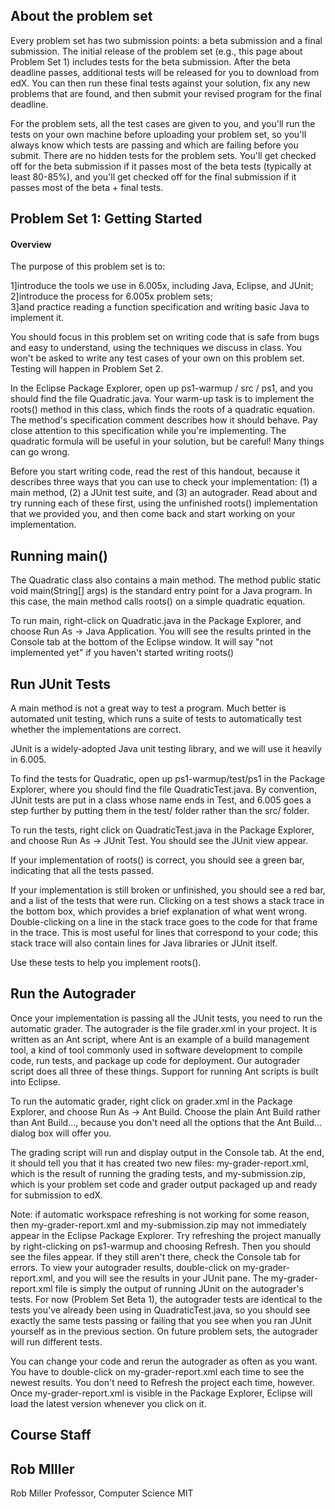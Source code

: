 ## About the problem set

Every problem set has two submission points: a beta submission and a final submission. The initial release of the problem set (e.g., this page about Problem Set 1) includes tests for the beta submission. After the beta deadline passes, additional tests will be released for you to download from edX. You can then run these final tests against your solution, fix any new problems that are found, and then submit your revised program for the final deadline.<br />


For the problem sets, all the test cases are given to you, and you'll run the tests on your own machine before uploading your problem set, so you'll always know which tests are passing and which are failing before you submit. There are no hidden tests for the problem sets. You'll get checked off for the beta submission if it passes most of the beta tests (typically at least 80-85%), and you'll get checked off for the final submission if it passes most of the beta + final tests.


## Problem Set 1: Getting Started


#### Overview

The purpose of this problem set is to:

1]introduce the tools we use in 6.005x, including Java, Eclipse, and JUnit;<br />
2]introduce the process for 6.005x problem sets;<br />
3]and practice reading a function specification and writing basic Java to implement it.<br />

You should focus in this problem set on writing code that is safe from bugs and easy to understand, using the techniques we discuss in class. You won't be asked to write any test cases of your own on this problem set. Testing will happen in Problem Set 2.

In the Eclipse Package Explorer, open up ps1-warmup / src / ps1, and you should find the file Quadratic.java. Your warm-up task is to implement the roots() method in this class, which finds the roots of a quadratic equation. The method's specification comment describes how it should behave. Pay close attention to this specification while you're implementing. The quadratic formula will be useful in your solution, but be careful! Many things can go wrong.

Before you start writing code, read the rest of this handout, because it describes three ways that you can use to check your implementation: (1) a main method, (2) a JUnit test suite, and (3) an autograder. Read about and try running each of these first, using the unfinished roots() implementation that we provided you, and then come back and start working on your implementation.

## Running main()

The Quadratic class also contains a main method. The method public static void main(String[] args) is the standard entry point for a Java program. In this case, the main method calls roots() on a simple quadratic equation.

To run main, right-click on Quadratic.java in the Package Explorer, and choose Run As → Java Application. You will see the results printed in the Console tab at the bottom of the Eclipse window. It will say "not implemented yet" if you haven't started writing roots()

## Run JUnit Tests

A main method is not a great way to test a program. Much better is automated unit testing, which runs a suite of tests to automatically test whether the implementations are correct.

JUnit is a widely-adopted Java unit testing library, and we will use it heavily in 6.005.

To find the tests for Quadratic, open up ps1-warmup/test/ps1 in the Package Explorer, where you should find the file QuadraticTest.java. By convention, JUnit tests are put in a class whose name ends in Test, and 6.005 goes a step further by putting them in the test/ folder rather than the src/ folder.

To run the tests, right click on QuadraticTest.java in the Package Explorer, and choose Run As → JUnit Test. You should see the JUnit view appear.

If your implementation of roots() is correct, you should see a green bar, indicating that all the tests passed.

If your implementation is still broken or unfinished, you should see a red bar, and a list of the tests that were run. Clicking on a test shows a stack trace in the bottom box, which provides a brief explanation of what went wrong. Double-clicking on a line in the stack trace goes to the code for that frame in the trace. This is most useful for lines that correspond to your code; this stack trace will also contain lines for Java libraries or JUnit itself.

Use these tests to help you implement roots().

## Run the Autograder

Once your implementation is passing all the JUnit tests, you need to run the automatic grader. The autograder is the file grader.xml in your project. It is written as an Ant script, where Ant is an example of a build management tool, a kind of tool commonly used in software development to compile code, run tests, and package up code for deployment. Our autograder script does all three of these things. Support for running Ant scripts is built into Eclipse.

To run the automatic grader, right click on grader.xml in the Package Explorer, and choose Run As → Ant Build. Choose the plain Ant Build rather than Ant Build..., because you don't need all the options that the Ant Build... dialog box will offer you.

The grading script will run and display output in the Console tab. At the end, it should tell you that it has created two new files: my-grader-report.xml, which is the result of running the grading tests, and my-submission.zip, which is your problem set code and grader output packaged up and ready for submission to edX.

Note: if automatic workspace refreshing is not working for some reason, then my-grader-report.xml and my-submission.zip may not immediately appear in the Eclipse Package Explorer. Try refreshing the project manually by right-clicking on ps1-warmup and choosing Refresh. Then you should see the files appear. If they still aren't there, check the Console tab for errors.
To view your autograder results, double-click on my-grader-report.xml, and you will see the results in your JUnit pane. The my-grader-report.xml file is simply the output of running JUnit on the autograder's tests. For now (Problem Set Beta 1), the autograder tests are identical to the tests you've already been using in QuadraticTest.java, so you should see exactly the same tests passing or failing that you see when you ran JUnit yourself as in the previous section. On future problem sets, the autograder will run different tests.

You can change your code and rerun the autograder as often as you want. You have to double-click on my-grader-report.xml each time to see the newest results. You don't need to Refresh the project each time, however. Once my-grader-report.xml is visible in the Package Explorer, Eclipse will load the latest version whenever you click on it.


## Course Staff
## Rob MIller
Rob Miller
Professor, Computer Science MIT
